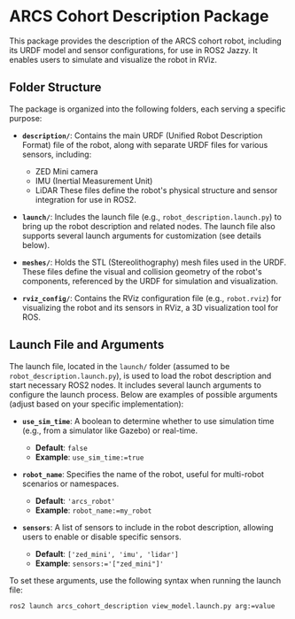 # ARCS Cohort Description Package

This package provides the description of the ARCS cohort robot, including its URDF model and sensor configurations, for use in ROS2 Jazzy. It enables users to simulate and visualize the robot in RViz.
## Folder Structure

The package is organized into the following folders, each serving a specific purpose:

- **`description/`**: Contains the main URDF (Unified Robot Description Format) file of the robot, along with separate URDF files for various sensors, including:
  - ZED Mini camera
  - IMU (Inertial Measurement Unit)
  - LiDAR
  These files define the robot's physical structure and sensor integration for use in ROS2.

- **`launch/`**: Includes the launch file (e.g., `robot_description.launch.py`) to bring up the robot description and related nodes. The launch file also supports several launch arguments for customization (see details below).

- **`meshes/`**: Holds the STL (Stereolithography) mesh files used in the URDF. These files define the visual and collision geometry of the robot's components, referenced by the URDF for simulation and visualization.

- **`rviz_config/`**: Contains the RViz configuration file (e.g., `robot.rviz`) for visualizing the robot and its sensors in RViz, a 3D visualization tool for ROS.

## Launch File and Arguments

The launch file, located in the `launch/` folder (assumed to be `robot_description.launch.py`), is used to load the robot description and start necessary ROS2 nodes. It includes several launch arguments to configure the launch process. Below are examples of possible arguments (adjust based on your specific implementation):

- **`use_sim_time`**: A boolean to determine whether to use simulation time (e.g., from a simulator like Gazebo) or real-time.
  - **Default**: `false`
  - **Example**: `use_sim_time:=true`

- **`robot_name`**: Specifies the name of the robot, useful for multi-robot scenarios or namespaces.
  - **Default**: `'arcs_robot'`
  - **Example**: `robot_name:=my_robot`

- **`sensors`**: A list of sensors to include in the robot description, allowing users to enable or disable specific sensors.
  - **Default**: `['zed_mini', 'imu', 'lidar']`
  - **Example**: `sensors:='["zed_mini"]'`

To set these arguments, use the following syntax when running the launch file:

```bash
ros2 launch arcs_cohort_description view_model.launch.py arg:=value

